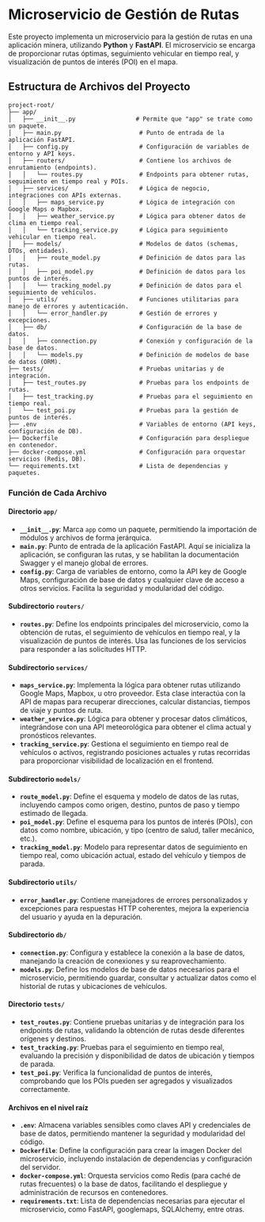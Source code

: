 # Microservicio de Gestión de Rutas

Este proyecto implementa un microservicio para la gestión de rutas en una aplicación minera, utilizando **Python** y **FastAPI**. El microservicio se encarga de proporcionar rutas óptimas, seguimiento vehicular en tiempo real, y visualización de puntos de interés (POI) en el mapa.

## Estructura de Archivos del Proyecto

```
project-root/
├── app/
│   ├── __init__.py                 # Permite que "app" se trate como un paquete.
│   ├── main.py                      # Punto de entrada de la aplicación FastAPI.
│   ├── config.py                    # Configuración de variables de entorno y API keys.
│   ├── routers/                     # Contiene los archivos de enrutamiento (endpoints).
│   │   └── routes.py                # Endpoints para obtener rutas, seguimiento en tiempo real y POIs.
│   ├── services/                    # Lógica de negocio, integraciones con APIs externas.
│   │   ├── maps_service.py          # Lógica de integración con Google Maps o Mapbox.
│   │   ├── weather_service.py       # Lógica para obtener datos de clima en tiempo real.
│   │   └── tracking_service.py      # Lógica para seguimiento vehicular en tiempo real.
│   ├── models/                      # Modelos de datos (schemas, DTOs, entidades).
│   │   ├── route_model.py           # Definición de datos para las rutas.
│   │   ├── poi_model.py             # Definición de datos para los puntos de interés.
│   │   └── tracking_model.py        # Definición de datos para el seguimiento de vehículos.
│   ├── utils/                       # Funciones utilitarias para manejo de errores y autenticación.
│   │   └── error_handler.py         # Gestión de errores y excepciones.
│   ├── db/                          # Configuración de la base de datos.
│   │   ├── connection.py            # Conexión y configuración de la base de datos.
│   │   └── models.py                # Definición de modelos de base de datos (ORM).
├── tests/                           # Pruebas unitarias y de integración.
│   ├── test_routes.py               # Pruebas para los endpoints de rutas.
│   ├── test_tracking.py             # Pruebas para el seguimiento en tiempo real.
│   └── test_poi.py                  # Pruebas para la gestión de puntos de interés.
├── .env                             # Variables de entorno (API keys, configuración de DB).
├── Dockerfile                       # Configuración para despliegue en contenedor.
├── docker-compose.yml               # Configuración para orquestar servicios (Redis, DB).
└── requirements.txt                 # Lista de dependencias y paquetes.
```

### Función de Cada Archivo

#### Directorio `app/`
- **`__init__.py`**: Marca `app` como un paquete, permitiendo la importación de módulos y archivos de forma jerárquica.
- **`main.py`**: Punto de entrada de la aplicación FastAPI. Aquí se inicializa la aplicación, se configuran las rutas, y se habilitan la documentación Swagger y el manejo global de errores.
- **`config.py`**: Carga de variables de entorno, como la API key de Google Maps, configuración de base de datos y cualquier clave de acceso a otros servicios. Facilita la seguridad y modularidad del código.

#### Subdirectorio `routers/`
- **`routes.py`**: Define los endpoints principales del microservicio, como la obtención de rutas, el seguimiento de vehículos en tiempo real, y la visualización de puntos de interés. Usa las funciones de los servicios para responder a las solicitudes HTTP.

#### Subdirectorio `services/`
- **`maps_service.py`**: Implementa la lógica para obtener rutas utilizando Google Maps, Mapbox, u otro proveedor. Esta clase interactúa con la API de mapas para recuperar direcciones, calcular distancias, tiempos de viaje y puntos de ruta.
- **`weather_service.py`**: Lógica para obtener y procesar datos climáticos, integrándose con una API meteorológica para obtener el clima actual y pronósticos relevantes.
- **`tracking_service.py`**: Gestiona el seguimiento en tiempo real de vehículos o activos, registrando posiciones actuales y rutas recorridas para proporcionar visibilidad de localización en el frontend.

#### Subdirectorio `models/`
- **`route_model.py`**: Define el esquema y modelo de datos de las rutas, incluyendo campos como origen, destino, puntos de paso y tiempo estimado de llegada.
- **`poi_model.py`**: Define el esquema para los puntos de interés (POIs), con datos como nombre, ubicación, y tipo (centro de salud, taller mecánico, etc.).
- **`tracking_model.py`**: Modelo para representar datos de seguimiento en tiempo real, como ubicación actual, estado del vehículo y tiempos de parada.

#### Subdirectorio `utils/`
- **`error_handler.py`**: Contiene manejadores de errores personalizados y excepciones para respuestas HTTP coherentes, mejora la experiencia del usuario y ayuda en la depuración.

#### Subdirectorio `db/`
- **`connection.py`**: Configura y establece la conexión a la base de datos, manejando la creación de conexiones y su reaprovechamiento.
- **`models.py`**: Define los modelos de base de datos necesarios para el microservicio, permitiendo guardar, consultar y actualizar datos como el historial de rutas y ubicaciones de vehículos.

#### Directorio `tests/`
- **`test_routes.py`**: Contiene pruebas unitarias y de integración para los endpoints de rutas, validando la obtención de rutas desde diferentes orígenes y destinos.
- **`test_tracking.py`**: Pruebas para el seguimiento en tiempo real, evaluando la precisión y disponibilidad de datos de ubicación y tiempos de parada.
- **`test_poi.py`**: Verifica la funcionalidad de puntos de interés, comprobando que los POIs pueden ser agregados y visualizados correctamente.

#### Archivos en el nivel raíz
- **`.env`**: Almacena variables sensibles como claves API y credenciales de base de datos, permitiendo mantener la seguridad y modularidad del código.
- **`Dockerfile`**: Define la configuración para crear la imagen Docker del microservicio, incluyendo instalación de dependencias y configuración del servidor.
- **`docker-compose.yml`**: Orquesta servicios como Redis (para caché de rutas frecuentes) o la base de datos, facilitando el despliegue y administración de recursos en contenedores.
- **`requirements.txt`**: Lista de dependencias necesarias para ejecutar el microservicio, como FastAPI, googlemaps, SQLAlchemy, entre otras.